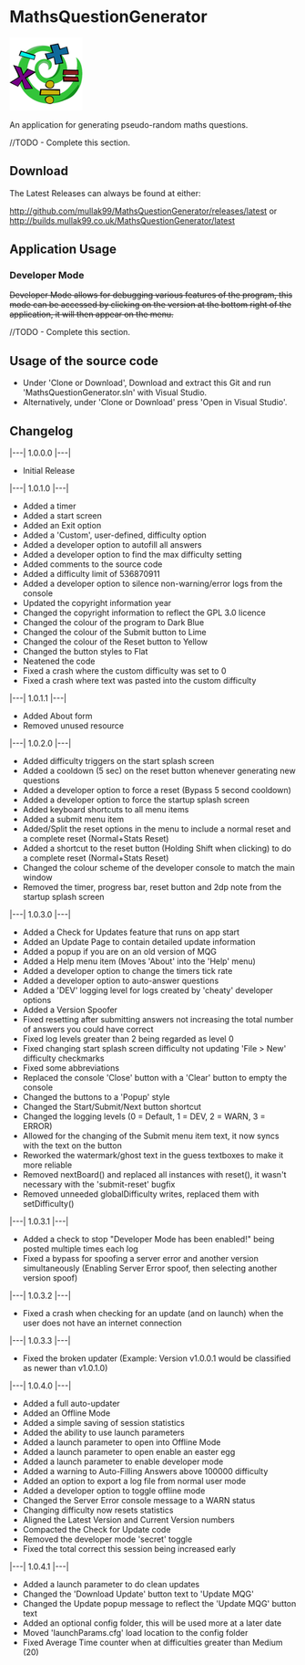 # MathsQuestionGenerator

![MQG](https://raw.githubusercontent.com/mullak99/MathsQuestionGenerator/master/MathsQuestionGenerator/Resources/App.png)

An application for generating pseudo-random maths questions.

//TODO - Complete this section.

## Download

The Latest Releases can always be found at either:

http://github.com/mullak99/MathsQuestionGenerator/releases/latest
or
http://builds.mullak99.co.uk/MathsQuestionGenerator/latest

## Application Usage

### Developer Mode

~~Developer Mode allows for debugging various features of the program, this mode can be accessed by clicking on the version at the bottom right of the application, it will then appear on the menu.~~

//TODO - Complete this section.

## Usage of the source code

- Under 'Clone or Download', Download and extract this Git and run 'MathsQuestionGenerator.sln' with Visual Studio.
- Alternatively, under 'Clone or Download' press 'Open in Visual Studio'.

## Changelog

|---| 1.0.0.0 |---|

- Initial Release

|---| 1.0.1.0 |---|

- Added a timer
- Added a start screen
- Added an Exit option
- Added a 'Custom', user-defined, difficulty option
- Added a developer option to autofill all answers
- Added a developer option to find the max difficulty setting
- Added comments to the source code
- Added a difficulty limit of 536870911
- Added a developer option to silence non-warning/error logs from the console
- Updated the copyright information year
- Changed the copyright information to reflect the GPL 3.0 licence
- Changed the colour of the program to Dark Blue
- Changed the colour of the Submit button to Lime
- Changed the colour of the Reset button to Yellow
- Changed the button styles to Flat
- Neatened the code
- Fixed a crash where the custom difficulty was set to 0
- Fixed a crash where text was pasted into the custom difficulty

|---| 1.0.1.1 |---|

- Added About form
- Removed unused resource

|---| 1.0.2.0 |---|

- Added difficulty triggers on the start splash screen
- Added a cooldown (5 sec) on the reset button whenever generating new questions
- Added a developer option to force a reset (Bypass 5 second cooldown)
- Added a developer option to force the startup splash screen
- Added keyboard shortcuts to all menu items
- Added a submit menu item
- Added/Split the reset options in the menu to include a normal reset and a complete reset (Normal+Stats Reset)
- Added a shortcut to the reset button (Holding Shift when clicking) to do a complete reset (Normal+Stats Reset)
- Changed the colour scheme of the developer console to match the main window
- Removed the timer, progress bar, reset button and 2dp note from the startup splash screen

|---| 1.0.3.0 |---|

- Added a Check for Updates feature that runs on app start
- Added an Update Page to contain detailed update information
- Added a popup if you are on an old version of MQG
- Added a Help menu item (Moves 'About' into the 'Help' menu)
- Added a developer option to change the timers tick rate
- Added a developer option to auto-answer questions
- Added a 'DEV' logging level for logs created by 'cheaty' developer options
- Added a Version Spoofer
- Fixed resetting after submitting answers not increasing the total number of answers you could have correct
- Fixed log levels greater than 2 being regarded as level 0
- Fixed changing start splash screen difficulty not updating 'File > New' difficulty checkmarks
- Fixed some abbreviations
- Replaced the console 'Close' button with a 'Clear' button to empty the console
- Changed the buttons to a 'Popup' style
- Changed the Start/Submit/Next button shortcut
- Changed the logging levels (0 = Default, 1 = DEV, 2 = WARN, 3 = ERROR)
- Allowed for the changing of the Submit menu item text, it now syncs with the text on the button
- Reworked the watermark/ghost text in the guess textboxes to make it more reliable
- Removed nextBoard() and replaced all instances with reset(), it wasn't necessary with the 'submit-reset' bugfix
- Removed unneeded globalDifficulty writes, replaced them with setDifficulty()

|---| 1.0.3.1 |---|

- Added a check to stop "Developer Mode has been enabled!" being posted multiple times each log
- Fixed a bypass for spoofing a server error and another version simultaneously (Enabling Server Error spoof, then selecting another version spoof)

|---| 1.0.3.2 |---|

- Fixed a crash when checking for an update (and on launch) when the user does not have an internet connection

|---| 1.0.3.3 |---|

- Fixed the broken updater (Example: Version v1.0.0.1 would be classified as newer than v1.0.1.0)

|---| 1.0.4.0 |---|

- Added a full auto-updater
- Added an Offline Mode
- Added a simple saving of session statistics
- Added the ability to use launch parameters
- Added a launch parameter to open into Offline Mode
- Added a launch parameter to open enable an easter egg
- Added a launch parameter to enable developer mode
- Added a warning to Auto-Filling Answers above 100000 difficulty
- Added an option to export a log file from normal user mode
- Added a developer option to toggle offline mode
- Changed the Server Error console message to a WARN status
- Changing difficulty now resets statistics
- Aligned the Latest Version and Current Version numbers
- Compacted the Check for Update code
- Removed the developer mode 'secret' toggle
- Fixed the total correct this session being increased early

|---| 1.0.4.1 |---|

- Added a launch parameter to do clean updates
- Changed the 'Download Update' button text to 'Update MQG'
- Changed the Update popup message to reflect the 'Update MQG' button text
- Added an optional config folder, this will be used more at a later date
- Moved 'launchParams.cfg' load location to the config folder
- Fixed Average Time counter when at difficulties greater than Medium (20)
